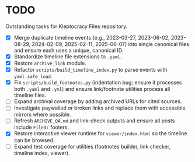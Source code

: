# TODO

Outstanding tasks for Kleptocracy Files repository.

 - [x] Merge duplicate timeline events (e.g., 2023-03-27, 2023-06-02, 2023-08-29, 2024-02-09, 2025-02-11, 2025-06-07) into single canonical files and ensure each uses a unique, canonical ID.
- [x] Standardize timeline file extensions to `.yaml`.
- [x] Restore `archive_link` module.
- [x] Refactor `scripts/build_timeline_index.py` to parse events with `yaml.safe_load`.
- [x] Fix `scripts/build_footnotes.py` (indentation bug; ensure it processes both `.yaml` and `.yml`) and ensure link/footnote utilities process all timeline files.
- [ ] Expand archival coverage by adding archived URLs for cited sources.
- [ ] Investigate paywalled or broken links and replace them with accessible mirrors where possible.
- [ ] Refresh `ARCHIVE_QA.md` and link-check outputs and ensure all posts include `Filed:` footers.
- [x] Restore interactive viewer runtime for `viewer/index.html` so the timeline can be browsed.
- [ ] Expand test coverage for utilities (footnotes builder, link checker, timeline index, viewer).
